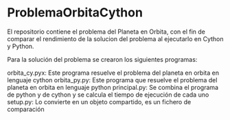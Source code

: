 # ProblemaOrbitaCython

El repositorio contiene el problema del Planeta en Orbita, con el fin de comparar el rendimiento de la solucion del problema al ejecutarlo en Cython y Python.

Para la solución del problema se crearon los siguientes programas:

orbita_cy.pyx: Este programa resuelve el problema del planeta en orbita en lenguaje cython
orbita_py.py: Este programa que resuelve el problema del planeta en orbita en lenguaje python
principal.py: Se combina el programa de python y de cython y se calcula el tiempo de ejecución de cada uno
setup.py: Lo convierte en un objeto compartido, es un fichero de comparación
